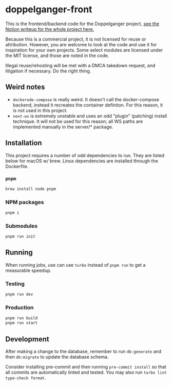 # doppelganger-front

This is the frontend/backend code for the Doppelganger project, [see the Notion writeup for the whole project here.](https://regulad.notion.site/Doppelg-nger-Portal-for-second-copies-of-apps-5732d097a25748ef93370655a3c3067b?pvs=4)

Because this is a commercial project, it is not licensed for reuse or attribution. However, you are welcome to look at the code and use it for inspiration for your own projects. Some select modules are licensed under the MIT license, and those are noted in the code.

Illegal reuse/rehosting will be met with a DMCA takedown request, and litigation if necessary. Do the right thing.

## Weird notes

- `dockerode-compose` is really weird. It doesn't call the docker-compose backend, instead it recreates the container definiton. For this reason, it is not used in this project.
- `next-ws` is extremely unstable and uses an odd "plugin" (patching) install technique. It will not be used for this reason; all WS paths are implemented manually in the server/\* package.

## Installation

This project requires a number of odd dependencies to run. They are listed below for macOS w/ brew. Linux dependencies are installed through the Dockerfile.

### `pnpm`

```bash
brew install node pnpm
```

### NPM packages

```bash
pnpm i
```

### Submodules

```bash
pnpm run init
```

## Running

When running jobs, use can use `turbo` instead of `pnpm run` to get a measurable speedup.

### Testing

```bash
pnpm run dev
```

### Production

```bash
pnpm run build
pnpm run start
```

## Development

After making a change to the database, remember to run `db:generate` and then `db:migrate` to update the database schema.

Consider installing pre-commit and then running `pre-commit install` so that all commits are automatically linted and tested. You may also run `turbo lint type-check format`.
